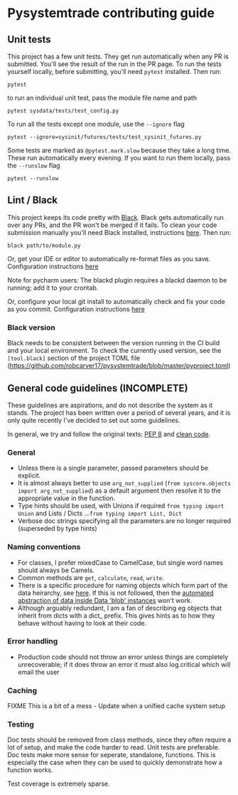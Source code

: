 # Pysystemtrade contributing guide


## Unit tests
This project has a few unit tests. They get run automatically when any PR is 
submitted. You'll see the result of the run in the PR page. To run the tests
yourself locally, before submitting, you'll need `pytest` installed. Then run:
```
pytest
```

to run an individual unit test, pass the module file name and path
```
pytest sysdata/tests/test_config.py
```

To run all the tests except one module, use the `--ignore` flag
```
pytest --ignore=sysinit/futures/tests/test_sysinit_futures.py
```

Some tests are marked as `@pytest.mark.slow` because they take a long time. These
run automatically every evening. If you want to run them locally, pass
the `--runslow` flag
```
pytest --runslow
```


## Lint / Black

This project keeps its code pretty with 
[Black](https://black.readthedocs.io/en/stable/). Black gets automatically run 
over any PRs, and the PR won't be merged if it fails. To clean your code
submission manually you'll need Black installed, instructions 
[here](https://black.readthedocs.io/en/stable/getting_started.html). Then
run:
```
black path/to/module.py
```

Or, get your IDE or editor to automatically re-format files as you save. Configuration
instructions [here](https://black.readthedocs.io/en/stable/integrations/editors.html)

Note for pycharm users: The blackd plugin requires a blackd daemon to be running; add it to your crontab.

Or, configure your local git install to automatically check and fix your code
as you commit. Configuration instructions 
[here](https://black.readthedocs.io/en/stable/integrations/source_version_control.html)

### Black version

Black needs to be consistent between the version running in the CI build and your local environment. To check the currently used version, see the `[tool.black]` section of the project TOML file  (https://github.com/robcarver17/pysystemtrade/blob/master/pyproject.toml)

## General code guidelines (INCOMPLETE)

These guidelines are aspirations, and do not describe the system as it stands. The project has been written over a period of several years, and it is only quite recently I've decided to set out some guidelines. 

In general, we try and follow the original texts: [PEP 8](https://peps.python.org/pep-0008/) and [clean code](https://gist.github.com/wojteklu/73c6914cc446146b8b533c0988cf8d29).

### General

- Unless there is a single parameter, passed parameters should be explicit.
- It is almost always better to use `arg_not_supplied` (`from syscore.objects import arg_not_supplied`) as a default argument then resolve it to the appropriate value in the function. 
- Type hints should be used, with Unions if required `from typing import Union` and Lists / Dicts ...`from typing import List, Dict`
- Verbose doc strings specifying all the parameters are no longer required (superseded by type hints)

### Naming conventions

- For classes, I prefer mixedCase to CamelCase, but single word names should always be Camels.
- Common methods are `get`, `calculate`, `read`, `write`.
- There is a specific procedure for naming objects which form part of the data heirarchy, see [here](https://github.com/robcarver17/pysystemtrade/blob/master/docs/data.md#part-2-overview-of-futures-data-in-pysystemtrade). If this is not followed, then the [automated abstraction of data inside Data 'blob' instances](https://github.com/robcarver17/pysystemtrade/blob/master/docs/data.md#data-blobs) won't work.
- Although arguably redundant, I am a fan of describing eg objects that inherit from dicts with a dict_ prefix. This gives hints as to how they behave without having to look at their code.
 

### Error handling

- Production code should not throw an error unless things are completely unrecoverable; if it does throw an error it must also log.critical which will email the user


### Caching

FIXME This is a bit of a mess - Update when a unified cache system setup


### Testing

Doc tests should be removed from class methods, since they often require a lot of setup, and make the code harder to read. Unit tests are preferable.
Doc tests make more sense for seperate, standalone, functions. This is especially the case when they can be used to quickly demonstrate how a function works.

Test coverage is extremely sparse. 
